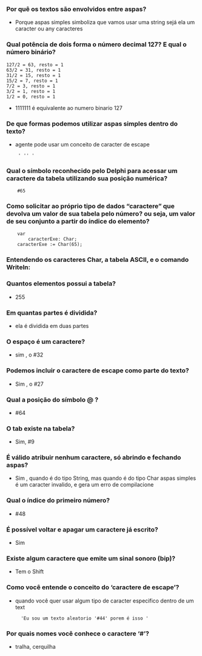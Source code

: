 ### Por quê os textos são envolvidos entre aspas?
- Porque aspas simples simboliza que vamos usar uma string sejá ela um caracter ou any caracteres
### Qual potência de dois forma o número decimal 127? E qual o número binário?
    127/2 = 63, resto = 1
    63/2 = 31, resto = 1
    31/2 = 15, resto = 1
    15/2 = 7, resto = 1
    7/2 = 3, resto = 1
    3/2 = 1, resto = 1
    1/2 = 0, resto = 1
- 1111111 é equivalente ao numero binario 127
### De que formas podemos utilizar aspas simples dentro do texto?
- agente pode usar um conceito de caracter de escape 
        
       ' '' '
### Qual o símbolo reconhecido pelo Delphi para acessar um caractere da tabela utilizando sua posição numérica?
        #65

### Como solicitar ao próprio tipo de dados “caractere” que devolva um valor de sua tabela pelo número? ou seja, um valor de seu conjunto a partir do índice do elemento?
        var
            caracterExe: Char;
        caracterExe := Char(65);
### Entendendo os caracteres Char, a tabela ASCII, e o comando Writeln:
### Quantos elementos possui a tabela?
- 255
### Em quantas partes é dividida?
- ela é dividida em duas partes
### O espaço é um caractere?
- sim , o #32
### Podemos incluir o caractere de escape como parte do texto?
- Sim , o #27
### Qual a posição do símbolo @ ?
- #64
### O tab existe na tabela?
- Sim, #9
### É válido atribuir nenhum caractere, só abrindo e fechando aspas?
- Sim , quando é do tipo String, mas quando é do tipo Char aspas simples é um caracter invalido, e gera um erro de compilacione
### Qual o índice do primeiro número?
- #48
### É possível voltar e apagar um caractere já escrito?
- Sim
### Existe algum caractere que emite um sinal sonoro (bip)?
- Tem o Shift
### Como você entende o conceito do ‘caractere de escape’?
- quando você quer usar algum tipo de caracter especifico  dentro de um text
            
        'Eu sou um texto aleatorio '#44' porem é isso '
### Por quais nomes você conhece o caractere ‘#’?
- tralha, cerquilha
